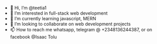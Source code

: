 - 👋 Hi, I’m @teetia1
- 👀 I’m interested in full-stack web development
- 🌱 I’m currently learning javascript, MERN
- 💞️ I’m looking to collaborate on web development projects
- 📫 How to reach me whatsapp, telegram @ +2348136244387, or on facebook @Isaac Tolu

<!---
teetia1/teetia1 is a ✨ special ✨ repository because its `README.md` (this file) appears on your GitHub profile.
You can click the Preview link to take a look at your changes.
--->
